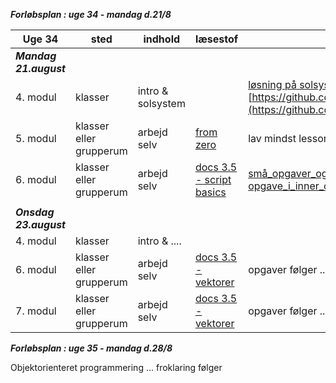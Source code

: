 ***Forløbsplan : uge 34 - mandag d.21/8***

| Uge 34                 | sted                    | indhold                                          | læsestof                                                                                                  | opgaver/løsninger                         |
|------------------------|-------------------------|--------------------------------------------------|-----------------------------------------------------------------------------------------------------------|-------------------------------------------|
| ***Mandag 21.august*** |                         |                                                  |                                                                                                           |                                           |
| 4. modul               | klasser                 | intro & solsystem                                |                                                                                                           | [løsning på solsystem_opgaven](https://github.com/digitaltdesignlyngby/solsystem_opgaven) <br/> [https://github.com/digitaltdesignlyngby/solsystem2](https://github.com/digitaltdesignlyngby/solsystem2)|
| 5. modul               | klasser eller grupperum | arbejd selv                                      | [from zero](https://gdquest.github.io/learn-gdscript/)                                                    | lav mindst lesson 14 til 28               |
| 6. modul               | klasser eller grupperum | arbejd selv                                      | [docs 3.5 - script basics](https://docs.godotengine.org/en/3.5/tutorials/scripting/gdscript/index.html)   | [små_opgaver_og_indbyggede_funktioner](opgaver_basic.pdf)  [opgave_i_inner_class](opgave_draaber.md) |
|                        |                         |                                                  |                                                                                                           |                                           |
| ***Onsdag 23.august*** |                         |                                                  |                                                                                                           |                                           |
| 4. modul               | klasser                 | intro  &  ....                                   |                                                                                                           |                                           |
| 6. modul               | klasser eller grupperum | arbejd selv                                      | [docs 3.5 - vektorer](https://docs.godotengine.org/en/stable/tutorials/math/vector_math.html#)            | opgaver følger ...                        |
| 7. modul               | klasser eller grupperum | arbejd selv                                      | [docs 3.5 - vektorer](https://docs.godotengine.org/en/stable/tutorials/math/vector_math.html#)            | opgaver følger ...                        |


***Forløbsplan : uge 35 - mandag d.28/8***

Objektorienteret programmering ... froklaring følger 

